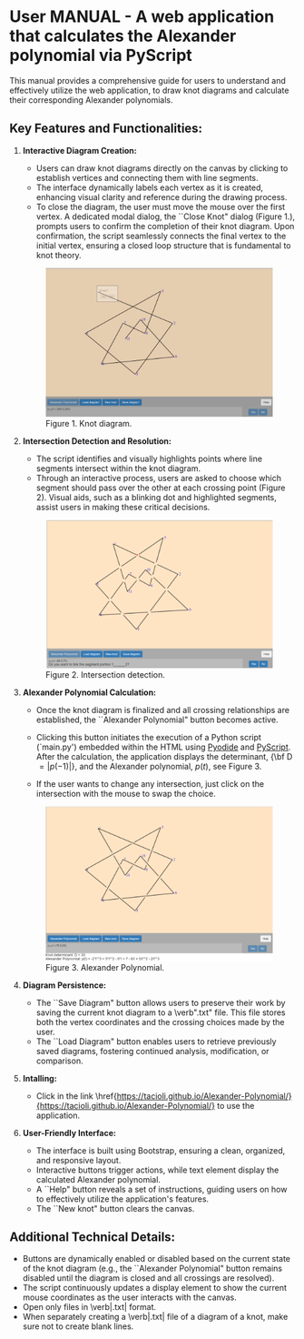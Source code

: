 # User MANUAL -  A web application that calculates the Alexander polynomial via PyScript


This manual provides a comprehensive guide for users to understand and effectively utilize the web application, to draw knot diagrams and calculate their corresponding Alexander polynomials. 

## Key Features and Functionalities:

1.  **Interactive Diagram Creation:**

    *   Users can  draw knot diagrams directly on the canvas by clicking to establish vertices and connecting them with line segments.
    *   The interface dynamically labels each vertex as it is created, enhancing visual clarity and reference during the drawing process.
    *   To close the diagram, the user must move the mouse over the first vertex. A dedicated modal dialog, the ``Close Knot" dialog (Figure 1.), prompts users to confirm the completion of their knot diagram. Upon confirmation, the script seamlessly connects the final vertex to the initial vertex, ensuring a closed loop structure that is fundamental to knot theory.
    
    <figure>
       <img src="https://github.com/Tacioli/Alexander-Polynomial/blob/main/Close%20diagram.png" alt="">
       <figcaption>Figure 1. Knot diagram.</figcaption>
    </figure>

2.  **Intersection Detection and Resolution:**

    *   The script identifies and visually highlights points where line segments intersect within the knot diagram.
    *   Through an interactive process, users are asked to choose which segment should pass over the other at each crossing point (Figure 2). Visual aids, such as a blinking dot and highlighted segments, assist users in making these critical decisions.

    <figure>
       <img src="https://github.com/Tacioli/Alexander-Polynomial/blob/main/Question.png" alt="">
       <figcaption>Figure 2. Intersection detection.</figcaption>
    </figure>

3.  **Alexander Polynomial Calculation:**

    *   Once the knot diagram is finalized and all crossing relationships are established, the ``Alexander Polynomial" button becomes active.
    *   Clicking this button initiates the execution of a Python script (`main.py') embedded within the HTML using [Pyodide](https://pyodide.org/en/stable/) and [PyScript](https://pyscript.net/). After the calculation, the application displays the determinant, {\bf D $= |p(-1)|$}, and the Alexander polynomial, $p(t)$, see Figure 3. 

    *   If the user wants to change any intersection, just click on the intersection with the mouse to swap the choice.

    <figure>
       <img src="https://github.com/Tacioli/Alexander-Polynomial/blob/main/10-61.png" alt="">
       <figcaption>Figure 3. Alexander Polynomial.</figcaption>
    </figure>

4.  **Diagram Persistence:**

    *   The ``Save Diagram" button allows users to preserve their work by saving the current knot diagram to a \verb".txt" file. This file stores both the vertex coordinates and the crossing choices made by the user.
    *   The ``Load Diagram" button enables users to retrieve previously saved diagrams, fostering continued analysis, modification, or comparison.

5.  **Intalling:**

    *   Click in the link \href{https://tacioli.github.io/Alexander-Polynomial/}{https://tacioli.github.io/Alexander-Polynomial/} to use the application.

6.  **User-Friendly Interface:**

    *   The interface is built using Bootstrap, ensuring a clean, organized, and responsive layout.
    *   Interactive buttons trigger actions, while text element display the calculated Alexander polynomial.
    *   A ``Help" button reveals a set of instructions, guiding users on how to effectively utilize the application's features.
    *   The ``New knot" button clears the canvas.

## Additional Technical Details:

*   Buttons are dynamically enabled or disabled based on the current state of the knot diagram (e.g., the ``Alexander Polynomial" button remains disabled until the diagram is closed and all crossings are resolved).
*   The script continuously updates a display element to show the current mouse coordinates as the user interacts with the canvas.
*   Open only files in \verb|.txt| format.
*   When separately creating a \verb|.txt| file of a diagram of a knot, make sure not to create blank lines.




